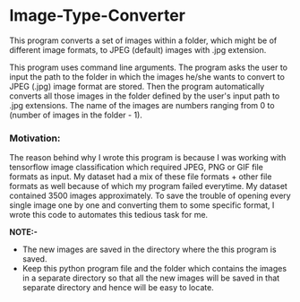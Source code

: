 # Image-Type-Converter
This program converts a set of images within a folder, which might be of different image formats, to JPEG (default) images with .jpg extension.

This program uses command line arguments. The program asks the user to input the path to the folder in which the images he/she wants to convert to JPEG (.jpg) image format are stored. Then the program automatically converts all those images in the folder defined by the user's input path to .jpg extensions. The name of the images are numbers ranging from 0 to (number of images in the folder - 1).

### Motivation:
The reason behind why I wrote this program is because I was working with tensorflow image classification which required JPEG, PNG or GIF file formats as input. My dataset had a mix of these file formats + other file formats as well because of which my program failed everytime. My dataset contained 3500 images approximately. To save the trouble of opening every single image one by one and converting them to some specific format, I wrote this code to automates this tedious task for me.

<b>NOTE:-</b> 
  - The new images are saved in the directory where the this program is saved.
  - Keep this python program file and the folder which contains the images in a separate directory so that all the new images will be saved in that separate directory and hence will be easy to locate.
